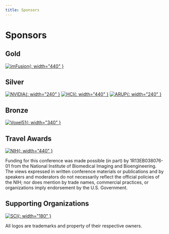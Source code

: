 ```yaml
---
title: Sponsors
---
```


# Sponsors

## Gold

[![imFusion](/images/sponsors/imfusion_logo_hires.png){: width="440" }](https://www.imfusion.com/)

## Silver

[![NVIDIA](/images/sponsors/nvidia.png){: width="240" }](https://www.nvidia.com/en-us/)
[![HCI](/images/sponsors/HCI_logo.jpg){: width="440" }](https://uofuhealth.utah.edu/huntsman)
[![ARUP](/images/sponsors/ARUP-logo.png){: width="240" }](https://www.aruplab.com)

## Bronze

[![Voxel51](/images/sponsors/Logo_FullVoxel51_FullColor_RGB.svg){: width="340" }](https://voxel51.com)

## Travel Awards

[![NIH](/images/sponsors/nih-logo.png){: width="440" }](https://www.nih.gov/)

Funding for this conference was made possible (in part) by 1R13EB038076-01 from the
National Institute of Biomedical Imaging and Bioengineering. The views expressed in
written conference materials or publications and by speakers and moderators do not
necessarily reflect the official policies of the NIH; nor does mention by trade names,
commercial practices, or organizations imply endorsement by the U.S. Government.

## Supporting Organizations

[![SCI](/images/sponsors/sci-30-multi.jpg){: width="180" }](https://www.sci.utah.edu)


All logos are trademarks and property of their respective owners.

<!--
# Sponsorship Packages

Explore exclusive opportunities to amplify your brand and connect with industry leaders at MIDL 2025. Our sponsorship packages offer targeted exposure, meaningful networking, and enhanced visibility among top medical imaging and AI professionals. Engage with innovators, share your expertise, and position your company at the forefront of technological advancements in healthcare. Select the package that best fits your goals and join us in shaping the future of medical imaging.

## Diamond — $15,000
-	Company name and logo on the conference website and banners
-	Five registrations for the entire conference  
-	Acknowledgment during opening and closing address 
-	Named sponsor for the best paper or best poster award 
-	Booth (6x3 table) adjacent to the Foyer of Douglas at the Guest House (conference venue)
-	Dedicated sponsor event session on one of the main conference days
-	Featured position on the online job board

## Gold — $5,000
-	Company name and logo on the conference website and banners
-	Two registrations for the entire conference
-	Acknowledgment during opening and closing address
-	Featured position on the online job board
-	Optional: Booth (6x3 table) adjacent to the Foyer of Douglas at the Guest House (conference venue)

## Silver — $2,000
-	Company name and logo on the conference website and banners
-	One registration for the entire conference 
-	Acknowledgment during opening and closing address
-	Optional: Featured position on the online job board (+ $1,000)

## Bronze — $1,000
-	Company name and logo on the conference website
-	Optional: one registration for the entire conference (+$750)
-->
